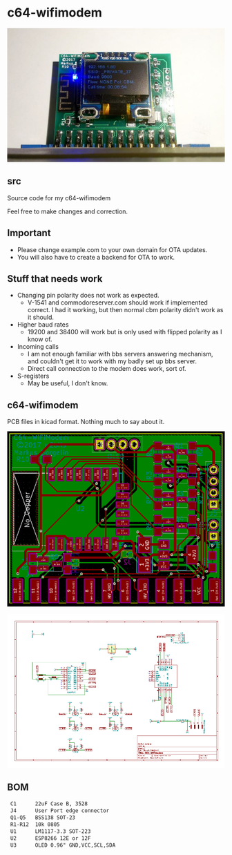 # c64-wifimodem

![modem](resources/modem.png)

## src
Source code for my c64-wifimodem

Feel free to make changes and correction.

## Important
- Please change example.com to your own domain for OTA updates. 
- You will also have to create a backend for OTA to work.

## Stuff that needs work
- Changing pin polarity does not work as expected.
  - V-1541 and commodoreserver.com should work if implemented correct. I had it working, but then normal cbm polarity didn't work as it should.
- Higher baud rates
  - 19200 and 38400 will work but is only used with flipped polarity as I know of.
- Incoming calls
  - I am not enough familiar with bbs servers answering mechanism, and couldn't get it to work with my badly set up bbs server.
  - Direct call connection to the modem does work, sort of.
- S-registers
  - May be useful, I don't know.

## c64-wifimodem
PCB files in kicad format. Nothing much to say about it.

![pcb](resources/pcb.png)

![schematic](resources/drawing.png)

## BOM

```
 C1      22uF Case B, 3528
 J4      User Port edge connector
 Q1-Q5   BSS138 SOT-23
 R1-R12  10k 0805
 U1      LM1117-3.3 SOT-223
 U2      ESP8266 12E or 12F
 U3      OLED 0.96" GND,VCC,SCL,SDA
```
